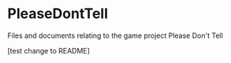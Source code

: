# PleaseDontTell
Files and documents relating to the game project Please Don't Tell

[test change to README]
